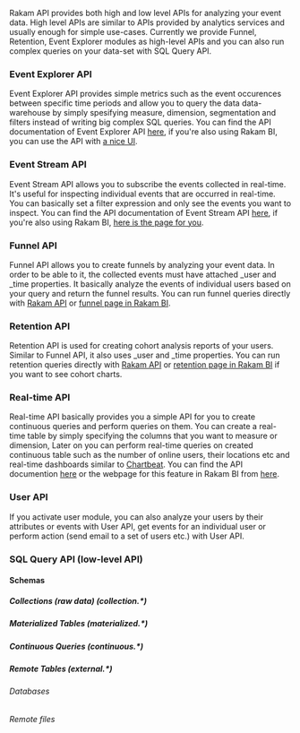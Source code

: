Rakam API provides both high and low level APIs for analyzing your event data. 
High level APIs are similar to APIs provided by analytics services and usually enough for simple use-cases.
Currently we provide Funnel, Retention, Event Explorer modules as high-level APIs and you can also run complex queries on your data-set with SQL Query API.

### Event Explorer API

Event Explorer API provides simple metrics such as the event occurences between specific time periods and allow you to query the data data-warehouse by simply spesifying measure, dimension, segmentation and filters instead of writing big complex SQL queries. You can find the API documentation of Event Explorer API [here](https://api.rakam.io/#event-explorer), if you're also using Rakam BI, you can use the API with [a nice UI](https://app.rakam.io/event-explorer). 

### Event Stream API

Event Stream API allows you to subscribe the events collected in real-time. It's useful for inspecting individual events that are occurred in real-time. You can basically set a filter expression and only see the events you want to inspect. You can find the API documentation of Event Stream API [here](https://api.rakam.io/#event-stream), if you're also using Rakam BI, [here is the page for you](https://app.rakam.io/stream).

### Funnel API

Funnel API allows you to create funnels by analyzing your event data. 
In order to be able to it, the collected events must have attached _user and _time properties.
It basically analyze the events of individual users based on your query and return the funnel results. 
You can run funnel queries directly with [Rakam API](https://api.rakam.io/#funnel) or [funnel page in Rakam BI](https://app.rakam.io/funnel).

### Retention API

Retention API is used for creating cohort analysis reports of your users. Similar to Funnel API, it also uses _user and _time properties. You can run retention queries directly with [Rakam API](https://api.rakam.io/#retention) or [retention page in Rakam BI](https://app.rakam.io/retention) if you want to see cohort charts. 

### Real-time API

Real-time API basically provides you a simple API for you to create continuous queries and perform queries on them. You can create a real-time table by simply specifying the columns that you want to measure or dimension, Later on you can perform real-time queries on created continuous table such as the number of online users, their locations etc and real-time dashboards similar to [Chartbeat](https://chartbeat.com). You can find the API documention [here](https://api.rakam.io/#realtime) or the webpage for this feature in Rakam BI from [here](https://app.rakam.io/real-time).

### User API

If you activate user module, you can also analyze your users by their attributes or events with User API, get events for an individual user or perform action (send email to a set of users etc.) with User API. 

### SQL Query API (low-level API)



#### Schemas
##### Collections (raw data) (collection.*)
##### Materialized Tables (materialized.*)
##### Continuous Queries (continuous.*)
##### Remote Tables (external.*)
###### Databases
###### Remote files
